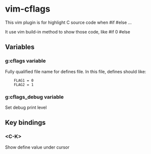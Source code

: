 # vim-cflags
This vim plugin is for highlight C source code when #if #else ...

It use vim build-in method to show those code, like #if 0 #else

## Variables

### g:cflags variable
Fully qualified file name for defines file.
In this file, defines should like:
``` {.vim}
    FLAG1 = 0
    FLAG2 = 1
```

### g:cflags_debug variable
Set debug print level

## Key bindings

### \<C-K\>
Show define value under cursor

